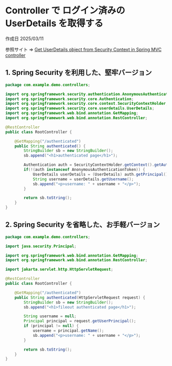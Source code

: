 # Controller で ログイン済みの UserDetails を取得する

作成日 2025/03/11

参照サイト => [Get UserDetails object from Security Context in Spring MVC controller](https://stackoverflow.com/questions/6161985/get-userdetails-object-from-security-context-in-spring-mvc-controller)

## 1. Spring Security を利用した、堅牢バージョン

```java
package com.example.demo.controllers;

import org.springframework.security.authentication.AnonymousAuthenticationToken;
import org.springframework.security.core.Authentication;
import org.springframework.security.core.context.SecurityContextHolder;
import org.springframework.security.core.userdetails.UserDetails;
import org.springframework.web.bind.annotation.GetMapping;
import org.springframework.web.bind.annotation.RestController;

@RestController
public class RootController {

    @GetMapping("/authenticated")
    public String authenticated() {
        StringBuilder sb = new StringBuilder();
        sb.append("<h1>authenticated page</h1>");

        Authentication auth = SecurityContextHolder.getContext().getAuthentication();
        if(!(auth instanceof AnonymousAuthenticationToken)) {
            UserDetails userDetails = (UserDetails) auth.getPrincipal();
            String username = userDetails.getUsername();
            sb.append("<p>username: " + username + "</p>");
        }

        return sb.toString();
    }
}
```

## 2. Spring Security を省略した、お手軽バージョン

```java
package com.example.demo.controllers;

import java.security.Principal;

import org.springframework.web.bind.annotation.GetMapping;
import org.springframework.web.bind.annotation.RestController;

import jakarta.servlet.http.HttpServletRequest;

@RestController
public class RootController {

    @GetMapping("/authenticated")
    public String authenticated(HttpServletRequest request) {
        StringBuilder sb = new StringBuilder();
        sb.append("<h1>fileout authenticated page</h1>");

        String username = null;
        Principal principal = request.getUserPrincipal();
        if (principal != null) {
            username = principal.getName();
            sb.append("<p>username: " + username + "</p>");
        }

        return sb.toString();
    }
}
```
